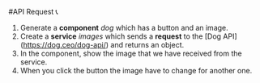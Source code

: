 #API Request 📞

1. Generate a **component** *dog* which has a button and an image. 
2. Create a **service** *images* which sends a **request** to the [Dog API] (https://dog.ceo/dog-api/) and returns an object.
3. In the component, show the image that we have received from the service.
4. When you click the button the image have to change for another one.